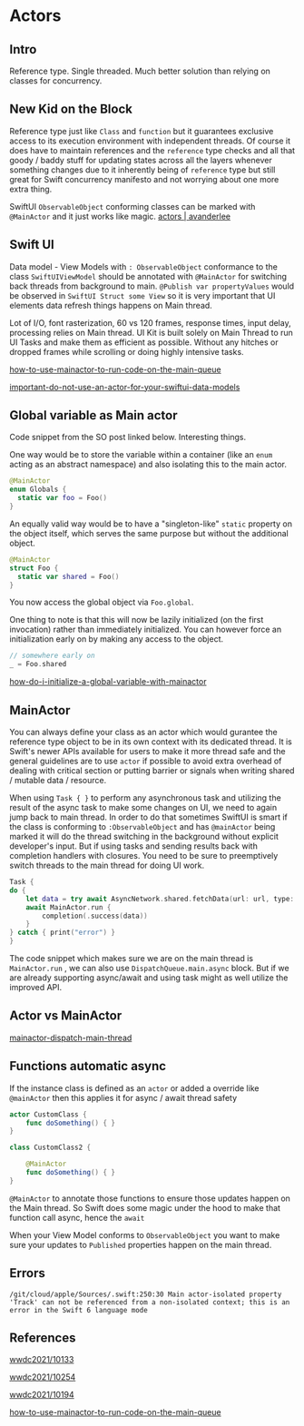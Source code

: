 # Actors

## Intro

Reference type.
Single threaded.
Much better solution than relying on classes for concurrency.

## New Kid on the Block

Reference type just like `Class` and `function` but it guarantees exclusive access to its execution environment with independent threads. Of course it does have to maintain references and the `reference` type checks and all that goody / baddy stuff for updating states across all the layers whenever something changes due to it inherently being of `reference` type but still great for Swift concurrency manifesto and not worrying about one more extra thing.

SwiftUI `ObservableObject` conforming classes can be marked with 
`@MainActor` and it just works like magic.
[actors | avanderlee](https://www.avanderlee.com/swift/actors/)

## Swift UI

Data model - View Models with `: ObservableObject` conformance to the class `SwiftUIViewModel` should be annotated with `@MainActor` for switching back threads from background to main.
`@Publish var propertyValues` would be observed in `SwiftUI Struct some View` so it is very important that UI elements data refresh things happens on Main thread.

Lot of I/O, font rasterization, 60 vs 120 frames, response times, input delay, processing relies on Main thread. UI Kit is built solely on Main Thread to run UI Tasks and make them as efficient as possible. Without any hitches or dropped frames while scrolling or doing highly intensive tasks.

[how-to-use-mainactor-to-run-code-on-the-main-queue](https://www.hackingwithswift.com/quick-start/concurrency/how-to-use-mainactor-to-run-code-on-the-main-queue)

[important-do-not-use-an-actor-for-your-swiftui-data-models](https://www.hackingwithswift.com/quick-start/concurrency/important-do-not-use-an-actor-for-your-swiftui-data-models)

## Global variable as Main actor

Code snippet from the SO post linked below. Interesting things.

One way would be to store the variable within a container (like an `enum` acting as an abstract namespace) and also isolating this to the main actor.

```swift
@MainActor
enum Globals {
  static var foo = Foo()
}
```

An equally valid way would be to have a "singleton-like" `static` property on the object itself, which serves the same purpose but without the additional object.

```swift
@MainActor
struct Foo {
  static var shared = Foo()
}
```

You now access the global object via `Foo.global`.

One thing to note is that this will now be lazily initialized (on the first invocation) rather than immediately initialized. You can however force an initialization early on by making any access to the object.

```swift
// somewhere early on
_ = Foo.shared
```

[how-do-i-initialize-a-global-variable-with-mainactor](https://stackoverflow.com/questions/69263941/how-do-i-initialize-a-global-variable-with-mainactor)


## MainActor

You can always define your class as an actor which would gurantee the reference type object to be in its own context with its dedicated thread.
It is Swift's newer APIs available for users to make it more thread safe and the general guidelines are to use `actor` if possible to avoid extra overhead of dealing with critical section or putting barrier or signals when writing shared / mutable data / resource.

When using `Task { }` to perform any asynchronous task and utilizing the result of the async task to make some changes on UI, we need to again jump back to main thread. In order to do that sometimes SwiftUI is smart if the class is conforming to `:ObservableObject` and has `@mainActor` being marked it will do the thread switching in the background without explicit developer's input. But if using tasks and sending results back with completion handlers with closures. You need to be sure to preemptively switch threads to the main thread for doing UI work.

```swift
Task {
do {
    let data = try await AsyncNetwork.shared.fetchData(url: url, type: User.self)
    await MainActor.run {
        completion(.success(data))
    }
} catch { print("error") }
}
```

The code snippet which makes sure we are on the main thread is `MainActor.run` , we can also use `DispatchQueue.main.async` block. But if we are already supporting async/await and using task might as well utilize the improved API.

## Actor vs MainActor

[mainactor-dispatch-main-thread](https://www.avanderlee.com/swift/mainactor-dispatch-main-thread)


## Functions automatic async

If the instance class is defined as an `actor` or added a override like `@mainActor` then this applies it for async / await thread safety


```swift
actor CustomClass {
	func doSomething() { }
}

class CustomClass2 {

	@MainActor
	func doSomething() { }
}
```

`@MainActor` to annotate those functions to ensure those updates happen on the Main thread. So Swift does some magic under the hood to make that function call async, hence the `await`

When your View Model conforms to `ObservableObject` you want to make sure your updates to `Published` properties happen on the main thread.



## Errors

```error
/git/cloud/apple/Sources/.swift:250:30 Main actor-isolated property 'Track' can not be referenced from a non-isolated context; this is an error in the Swift 6 language mode
```
## References

[wwdc2021/10133](https://developer.apple.com/videos/play/wwdc2021/10133)

[wwdc2021/10254](https://developer.apple.com/videos/play/wwdc2021/10254)

[wwdc2021/10194](https://developer.apple.com/videos/play/wwdc2021/10194)

[how-to-use-mainactor-to-run-code-on-the-main-queue](https://www.hackingwithswift.com/quick-start/concurrency/how-to-use-mainactor-to-run-code-on-the-main-queue)

